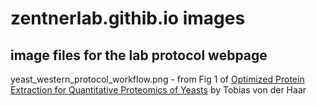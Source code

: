 # zentnerlab.githib.io images

## image files for the lab protocol webpage

yeast\_western\_protocol\_workflow.png - from Fig 1 of [Optimized Protein Extraction for Quantitative Proteomics of Yeasts](https://dx.doi.org/10.1371%2Fjournal.pone.0001078) by Tobias von der Haar
